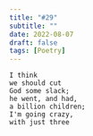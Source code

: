 ```yaml
---
title: "#29"
subtitle: ""
date: 2022-08-07
draft: false
tags: [Poetry]
---
```


```text
I think
we should cut
God some slack;
he went, and had,
a billion children;
I'm going crazy,
with just three
```
<!--more-->
